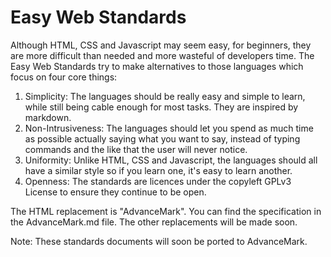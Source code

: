 # Easy Web Standards

Although HTML, CSS and Javascript may seem easy, for beginners, they are more difficult than needed and more wasteful of developers time.
The Easy Web Standards try to make alternatives to those languages which focus on four core things:

1. Simplicity: The languages should be really easy and simple to learn, while still being cable enough for most tasks. They are inspired by markdown.
2. Non-Intrusiveness: The languages should let you spend as much time as possible actually saying what you want to say, instead of typing commands and the like that the user will never notice.
3. Uniformity: Unlike HTML, CSS and Javascript, the languages should all have a similar style so if you learn one, it's easy to learn another.
4. Openness: The standards are licences under the copyleft GPLv3 License to ensure they continue to be open.

The HTML replacement is "AdvanceMark". You can find the specification in the AdvanceMark.md file.
The other replacements will be made soon.

Note: These standards documents will soon be ported to AdvanceMark.